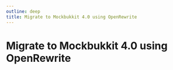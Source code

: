```yaml
---
outline: deep
title: Migrate to Mockbukkit 4.0 using OpenRewrite
---
```


# Migrate to Mockbukkit 4.0 using OpenRewrite